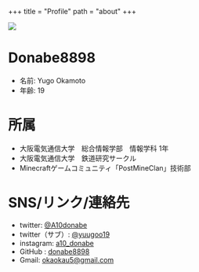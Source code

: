 +++
title = "Profile"
path = "about"
+++


<img src="images/aho.png" style="max-width: 200px"  />

# Donabe8898
- 名前: Yugo Okamoto
- 年齢: 19

# 所属
- 大阪電気通信大学　総合情報学部　情報学科 1年
- 大阪電気通信大学　鉄道研究サークル
- Minecraftゲームコミュニティ「PostMineClan」技術部

# SNS/リンク/連絡先
- twitter: [@A10donabe](https://twitter.com/A10donabe)
- twitter（サブ）: [@yuugoo19](https://twitter.com/yuugoo19)
- instagram: [a10_donabe](https://www.instagram.com/a10_donabe/)
- GitHub : [donabe8898](https://github.com/donabe8898)
- Gmail: [okaokau5@gmail.com](okaokau5@gmail.com)
